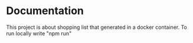 # Documentation

This project is about shopping list that generated in a docker container.
To run locally write "npm run"
